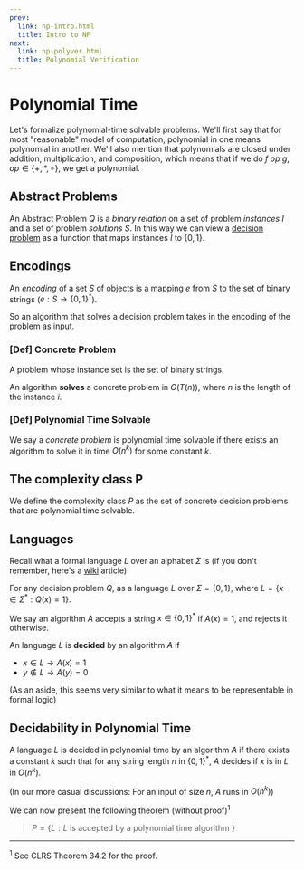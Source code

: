```yaml
---
prev:
  link: np-intro.html
  title: Intro to NP
next:
  link: np-polyver.html
  title: Polynomial Verification
---
```



# Polynomial Time

 Let's formalize polynomial-time solvable problems. We'll first say that for
 most "reasonable" model of computation, polynomial in one means polynomial in
 another. We'll also mention that polynomials are closed under addition,
 multiplication, and composition, which means that if we do $f\ op\ g, op \in
 \{+,*, \circ \}$, we get a polynomial.

## Abstract Problems

An Abstract Problem $Q$ is a _binary relation_ on a set of problem _instances_
$I$ and a set of problem _solutions_ $S$. In this way we can view a [decision
problem](np-intro.html#decision-problems) as a function that maps instances $I$
to $\{0,1\}$.

## Encodings

An _encoding_ of a set $S$ of objects is a mapping $e$ from $S$ to the set of
binary strings ($e: S \rightarrow \{0,1\}^*$).

So an algorithm that solves a decision problem takes in the encoding of the
problem as input.

### [Def] Concrete Problem

A problem whose instance set is the set of binary strings.

An algorithm **solves** a concrete problem in $O(T(n))$, where $n$ is the length
of the instance $i$.

### [Def] Polynomial Time Solvable

We say a _concrete problem_ is polynomial time solvable if there exists an
algorithm to solve it in time $O(n^k)$ for some constant $k$.

## The complexity class P

We define the complexity class $P$ as the set of concrete decision problems that
are polynomial time solvable.

## Languages

Recall what a formal language $L$ over an alphabet $\Sigma$ is (if you don't
remember, here's a [wiki](https://en.wikipedia.org/wiki/Formal_language) article)

For any decision problem $Q$, as a language $L$ over $\Sigma = \{0,1\}$,
where $L = \{ x \in \Sigma^* : Q(x) = 1\}$.

We say an algorithm $A$ accepts a string $x \in \{0,1\}^*$ if $A(x) = 1$, and
rejects it otherwise.

An language $L$ is **decided** by an algorithm $A$ if

- $x \in L \rightarrow A(x) = 1$
- $y \notin L \rightarrow A(y) = 0$

(As an aside, this seems very similar to what it means to be representable in
formal logic)

## Decidability in Polynomial Time

A language $L$ is decided in polynomial time by an algorithm $A$ if there exists
a constant $k$ such that for any string length $n$ in $\{0, 1\}^*$, $A$ decides
if $x$ is in $L$ in $O(n^k)$.

(In our more casual discussions: For an input of size $n$, $A$ runs in $O(n^k)$)

We can now present the following theorem (without proof)$^1$

> $P = \{L : L$ is accepted by a polynomial time algorithm $\}$

---

$^1$ See CLRS Theorem 34.2 for the proof.
